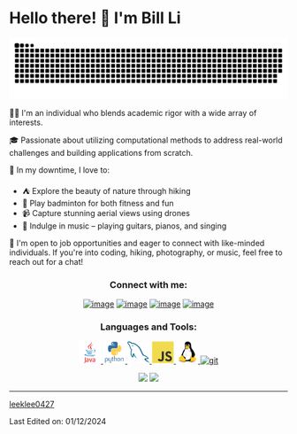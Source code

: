 # Hello there! 👋 I'm Bill Li

<!--- https://github.com/durgeshsamariya/awesome-github-profile-readme-templates -->
<!-- https://github.com/durgeshsamariya/awesome-github-profile-readme-templates/blob/master/templates/1010nishant.md -->
<!-- https://github.com/durgeshsamariya/awesome-github-profile-readme-templates/blob/master/templates/BrantLauro.md -->


<!--- snake -->
<div align="center">
  <img  src="https://github.com/1999AZZAR/1999AZZAR/blob/main/resources/img/grid-snake.svg"
       alt="snake" /></a>
</div>


<!--
**leeklee0427/leeklee0427** is a ✨ _special_ ✨ repository because its `README.md` (this file) appears on your GitHub profile.

Here are some ideas to get you started:

- 🔭 I’m currently working on ...
- 🌱 I’m currently learning ...
- 👯 I’m looking to collaborate on ...
- 🤔 I’m looking for help with ...
- 💬 Ask me about ...
- 📫 How to reach me: ...
- 😄 Pronouns: ...
- ⚡ Fun fact: ...
-->


🙋‍♂️ I'm an individual who blends academic rigor with a wide array of interests.

🎓 Passionate about utilizing computational methods to address real-world challenges and building applications from scratch.

🌲 In my downtime, I love to:
- ⛺️ Explore the beauty of nature through hiking
- 🏸 Play badminton for both fitness and fun
- 📹 Capture stunning aerial views using drones
- 🎵 Indulge in music – playing guitars, pianos, and singing

🤝 I'm open to job opportunities and eager to connect with like-minded individuals. If you're into coding, hiking, photography, or music, feel free to reach out for a chat!



<h3 align="center">Connect with me:</h3>

<div align="center">

[![image](https://img.shields.io/badge/LinkedIn-0077B5?style=for-the-badge&logo=linkedin&logoColor=white)](https://www.linkedin.com/in/bill-li-98216a170/)
[![image](https://img.shields.io/badge/Instagram-E4405F?style=for-the-badge&logo=instagram&logoColor=white)](https://www.instagram.com/leeklee0427/)
[![image](https://img.shields.io/badge/Twitter-1DA1F2?style=for-the-badge&logo=twitter&logoColor=white)](https://twitter.com/billlidc0427)
[![image](https://img.shields.io/badge/Gmail-D14836?style=for-the-badge&logo=gmail&logoColor=white)](mailto:billlee0427@126.com)
  
</div>


<!-- https://github.com/devicons/devicon/tree/master/icons/ -->

<h3 align="center">Languages and Tools:</h3>
<p align="center"> 
  <a href="https://www.java.com/en/" target="_blank"> 
    <img src="https://raw.githubusercontent.com/devicons/devicon/master/icons/java/java-original-wordmark.svg" alt="java" width="40" height="40"/> 
  </a>
  <a href="https://www.python.org" target="_blank"> 
    <img src="https://raw.githubusercontent.com/devicons/devicon/master/icons/python/python-original-wordmark.svg" alt="python" width="40" height="40"/> 
  </a>
  <a href="https://www.mysql.com/" target="_blank"> 
    <img src="https://raw.githubusercontent.com/devicons/devicon/master/icons/mysql/mysql-original.svg" alt="mysql" width="40" height="40"/> 
  </a>
  <a href="https://developer.mozilla.org/en-US/docs/Web/JavaScript" target="_blank"> 
    <img src="https://raw.githubusercontent.com/devicons/devicon/master/icons/javascript/javascript-original.svg" alt="javascript" width="40" height="40"/> 
  </a>
  <a href="https://www.linux.org/" target="_blank"> 
    <img src="https://raw.githubusercontent.com/devicons/devicon/master/icons/linux/linux-original.svg" alt="linux" width="40" height="40"/> 
  </a>
  <a href="https://git-scm.com/" target="_blank"> 
    <img src="https://www.vectorlogo.zone/logos/git-scm/git-scm-icon.svg" alt="git" width="40" height="40"/> 
  </a>
</p>


<p align= "center">
  <img height= "150" src="https://github-readme-stats.vercel.app/api?username=leeklee0427&theme=react&show_icons=true&include_all_commits=true" />
  <img height= "150" src="https://github-readme-stats.vercel.app/api/top-langs/?username=leeklee0427&theme=react&layout=compact" />
</p>


------


[leeklee0427](https://github.com/leeklee0427)

Last Edited on: 01/12/2024


